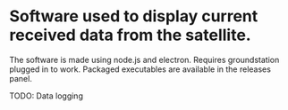 # Software used to display current received data from the satellite.
The software is made using node.js and electron.
Requires groundstation plugged in to work.
Packaged executables are available in the releases panel.

TODO: Data logging